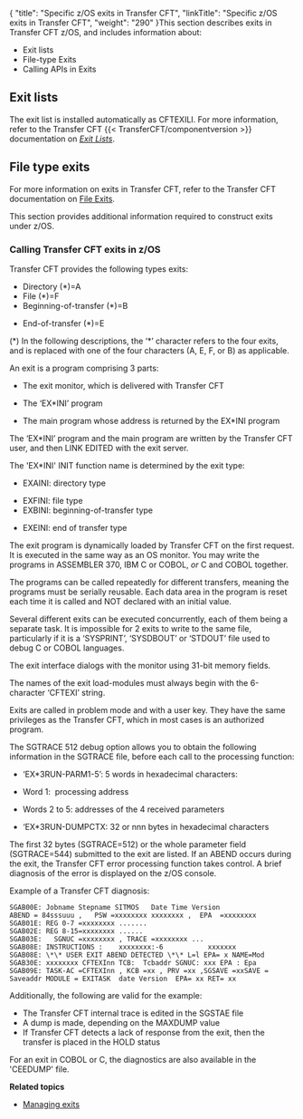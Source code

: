{
    "title": "Specific z/OS exits in Transfer CFT",
    "linkTitle": "Specific z/OS exits in Transfer CFT",
    "weight": "290"
}This section describes exits in Transfer CFT z/OS, and includes information about:

- Exit lists
- File-type Exits
- Calling APIs in Exits

## Exit lists

The exit list is installed automatically as CFTEXILI. For more information, refer to the Transfer CFT {{< TransferCFT/componentversion  >}} documentation on *[*Exit Lists*](https://docs.axway.com/bundle/TransferCFT_38_UsersGuide_allOS_en_HTML5/page/Content/Prog/Exits/EXIT_list/exit_lists_start_here.htm)*.

## File type exits

For more information on exits in Transfer CFT, refer to the Transfer CFT documentation on [File Exits](https://docs.axway.com/bundle/TransferCFT_38_UsersGuide_allOS_en_HTML5/page/Content/Prog/Exits/File_exit/File_exit_Start_here.htm).

This section provides additional information required to construct exits under z/OS.

### Calling Transfer CFT exits in z/OS

Transfer CFT provides the following types exits:

- Directory (\*)=A
- File (\*)=F
- Beginning-of-transfer (\*)=B

<!-- -->

- End-of-transfer (\*)=E

(\*) In the following descriptions, the ‘\*’ character refers to the four exits, and is replaced with one of the four characters (A, E, F, or B) as applicable.

An exit is a program comprising 3 parts:

- The exit monitor, which is delivered with Transfer CFT

<!-- -->

- The ‘EX\*INI’ program

<!-- -->

- The main program whose address is returned by the EX\*INI program

The ‘EX\*INI’ program and the main program are written by the Transfer CFT user, and then LINK EDITED with the exit server.

The 'EX\*INI' INIT function name is determined by the exit type:

- EXAINI: directory type

<!-- -->

- EXFINI: file type
- EXBINI: beginning-of-transfer type

<!-- -->

- EXEINI: end of transfer type

The exit program is dynamically loaded by Transfer CFT on the first request. It is executed in the same way as an OS monitor. You may write the programs in ASSEMBLER 370, IBM C or COBOL, *or* C and COBOL together.

The programs can be called repeatedly for different transfers, meaning the programs must be serially reusable. Each data area in the program is reset each time it is called and NOT declared with an initial value.

Several different exits can be executed concurrently, each of them being a separate task. It is impossible for 2 exits to write to the same file, particularly if it is a ‘SYSPRINT’, ‘SYSDBOUT’ or ‘STDOUT’ file used to debug C or COBOL languages.

The exit interface dialogs with the monitor using 31-bit memory fields.

The names of the exit load-modules must always begin with the 6-character ‘CFTEXI’ string.

Exits are called in problem mode and with a user key. They have the same privileges as the Transfer CFT, which in most cases is an authorized program.

The SGTRACE 512 debug option allows you to obtain the following information in the SGTRACE file, before each call to the processing function:

- ‘EX\*3RUN-PARM1-5’: 5 words in hexadecimal characters:

<!-- -->

- Word 1:  processing address

<!-- -->

- Words 2 to 5: addresses of the 4 received parameters

<!-- -->

- ‘EX\*3RUN-DUMPCTX: 32 or nnn bytes in hexadecimal characters

The first 32 bytes (SGTRACE=512) or the whole parameter field (SGTRACE=544) submitted to the exit are listed. If an ABEND occurs during the exit, the Transfer CFT error processing function takes control. A brief diagnosis of the error is displayed on the z/OS console.

Example of a Transfer CFT diagnosis:

```
SGAB00E: Jobname Stepname SITMOS   Date Time Version
ABEND = 84sssuuu ,   PSW =xxxxxxxx xxxxxxxx ,  EPA  =xxxxxxxx
SGAB01E: REG 0-7 =xxxxxxxx .......
SGAB02E: REG 8-15=xxxxxxxx ......
SGAB03E:   SGNUC =xxxxxxxx , TRACE =xxxxxxxx ...
SGAB08E: INSTRUCTIONS :    xxxxxxxx:-6           xxxxxxx
SGAB08E: \*\* USER EXIT ABEND DETECTED \*\* L=l EPA= x NAME=Mod
SGAB30E: xxxxxxxx CFTEXInn TCB:  Tcbaddr SGNUC: xxx EPA : Epa
SGAB09E: TASK-AC =CFTEXInn , KCB =xx , PRV =xx ,SGSAVE =xxSAVE = Saveaddr MODULE = EXITASK  date Version  EPA= xx RET= xx
```

Additionally, the following are valid for the example:

- The Transfer CFT internal trace is edited in the SGSTAE file
- A dump is made, depending on the MAXDUMP value
- If Transfer CFT detects a lack of response from the exit, then the transfer is placed in the HOLD status

For an exit in COBOL or C, the diagnostics are also available in the 'CEEDUMP' file.

**Related topics**

- [Managing exits]()
